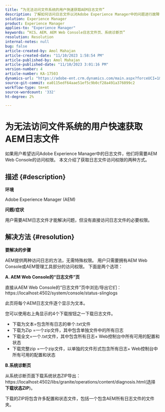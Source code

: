 ```yaml
---
title: “为无法访问文件系统的用户快速获取AEM日志文件”
description: 了解如何访问日志文件以对Adobe Experience Manager中的问题进行故障诊断。 您需要对AEM Web控制台的访问权限。
solution: Experience Manager
product: Experience Manager
applies-to: "Experience Manager"
keywords: “KCS、AEM、AEM Web Console日志文件页、系统诊断页”
resolution: Resolution
internal-notes: null
bug: false
article-created-by: Amol Mahajan
article-created-date: "11/10/2023 1:58:54 PM"
article-published-by: Amol Mahajan
article-published-date: "11/10/2023 3:01:16 PM"
version-number: 4
article-number: KA-17503
dynamics-url: "https://adobe-ent.crm.dynamics.com/main.aspx?forceUCI=1&pagetype=entityrecord&etn=knowledgearticle&id=3ef38345-d17f-ee11-8179-6045bd006704"
source-git-commit: ea0115edf64aae51ef5c9b0cf28a491a376099c2
workflow-type: tm+mt
source-wordcount: '332'
ht-degree: 2%

---
```


# 为无法访问文件系统的用户快速获取AEM日志文件


如果用户希望访问Adobe Experience Manager中的日志文件，他们将需要AEM Web Console的访问权限。 本文介绍了获取日志文件访问权限的两种方式。

## 描述 {#description}


<b>环境</b>

Adobe Experience Manager (AEM)

<b>问题/症状</b>

用户需要AEM日志文件才能解决问题，但没有直接访问日志文件的必要权限。


## 解决方法 {#resolution}


<b>要解决的步骤</b>

AEM提供两种访问日志的方法，无需特殊权限。 用户只需要拥有AEM Web Console或AEM管理工具部分的访问权限。 下面是两个选项：

<b>A. AEM Web Console的“日志文件”页</b>

直接从AEM Web Console的“日志文件”页中浏览/导出它们： https://localhost:4502/system/console/status-slinglogs

此页将每个AEM日志文件逐个显示为文本。

您可以使用右上角显示的4个下载按钮之一下载日志文件。

- 下载为文本=包含所有日志的单个.txt文件
- 下载为Zip =一个zip文件，其中包含单独文件中的所有日志
- 下载全文=一个.txt文件，其中包含所有日志+ Web控制台中所有可用的配置和状态
- 下载完整zip =一个zip文件，以单独的文件形式包含所有日志+ Web控制台中所有可用的配置和状态


<b>B.系统诊断页</b>

从系统诊断页面下载系统状态ZIP导出：https://localhost:4502/libs/granite/operations/content/diagnosis.html(选择 <b>下载状态ZIP</b>)。

下载的ZIP将包含许多配置和状态文件，包括一个包含AEM所有日志文件的文件夹。
